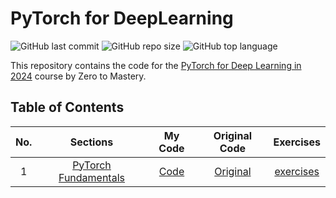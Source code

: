 # PyTorch for DeepLearning

![GitHub last commit](https://img.shields.io/github/last-commit/Yousefess/PyTorchforDeepLearning)
![GitHub repo size](https://img.shields.io/github/repo-size/Yousefess/PyTorchforDeepLearning)
![GitHub top language](https://img.shields.io/github/languages/top/Yousefess/PyTorchforDeepLearning)

This repository contains the code for the [PyTorch for Deep Learning in 2024](https://zerotomastery.io/courses/learn-pytorch/) course by Zero to Mastery.

## Table of Contents

| No. | Sections | My Code | Original Code | Exercises |
| :---: | :--------: | :-------: | :-------------: | :---------: |
| 1 | [PyTorch Fundamentals](https://github.com/Yousefess/PyTorchforDeepLearning/tree/main/00%20PyTorch%20Fundamentals) | [Code](https://github.com/Yousefess/PyTorchforDeepLearning/blob/main/00%20PyTorch%20Fundamentals/pytorch_fundamentals.ipynb) | [Original](https://github.com/Yousefess/PyTorchforDeepLearning/tree/main/00%20PyTorch%20Fundamentals/original%20code) | [exercises](https://github.com/Yousefess/PyTorchforDeepLearning/tree/main/00%20PyTorch%20Fundamentals/exercises)
